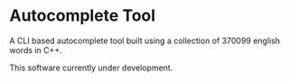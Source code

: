 # Autocomplete Tool

A CLI based autocomplete tool built using a collection of 370099 english words in C++.

This software currently under development.
